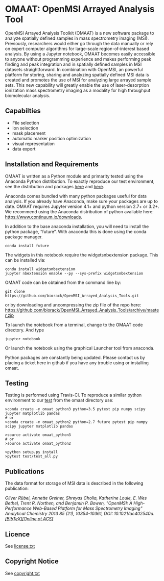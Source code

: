 # OMAAT: OpenMSI Arrayed Analysis Tool

OpenMSI Arrayed Analysis Toolkit (OMAAT) is a new software package to analyze spatially defined samples in mass spectrometry imaging (MSI). Previously, researchers would either go through the data manually or rely on expert computer algorithms for large-scale region-of-interest based analysis. By using a Jupyter notebook, OMAAT becomes easily accessible to anyone without programming experience and makes performing peak finding and peak integration and in spatially defined samples in MSI datasets straightforward. In combination with OpenMSI, an powerful platform for storing, sharing and analyzing spatially defined MSI data is created and promotes the use of MSI for analyzing large arrayed sample sets. This new capability will greatly enable the use of laser-desorption ionization mass spectrometry imaging as a modality for high throughput biomolecular analysis. 

## Capabilties

* File selection
* Ion selection
* mask placement
* automatic marker position optimization
* visual representation
* data export


## Installation and Requirements

OMAAT is written as a Python module and primarity tested using the Anaconda Python distribution.  To exactly reproduce our test environment, see the distribution and packages [here](.travis.yml) and [here](setup.py).

Anaconda comes bundled with many python packages useful for data analysis.  If you already have Anaconda, make sure your packages are up to date.  OMAAT requires Jupyter version 4.1+ and python version 2.7+ or 3.2+. We recommend using the Anaconda distribution of python available here: https://www.continuum.io/downloads.

In addition to the base anaconda installation, you will need to install the python package, “future”.  With anaconda this is done using the conda package manager.

```
conda install future
```

The widgets in this notebook require the widgetsnbextension package.  This can be installed via:

```
conda install widgetsnbextension
jupyter nbextension enable --py --sys-prefix widgetsnbextension
```

OMAAT code can be obtained from the command line by:

```
git clone https://github.com/biorack/OpenMSI_Arrayed_Analysis_Tools.git
```
or by downloading and uncompressing the zip file of the repo here: https://github.com/biorack/OpenMSI_Arrayed_Analysis_Tools/archive/master.zip

To launch the notebook from a terminal, change to the OMAAT code directory.  And type
```
jupyter notebook
```
Or launch the notebook using the graphical Launcher tool from anaconda.

Python packages are constantly being updated.  Please contact us by placing a ticket here in github if you have any trouble using or installing omaat.

## Testing

Testing is performed using Travis-CI.  To reproduce a similar python environment to our [test](.travis.yml) from the omaat directory use:

```
>conda create -n omaat_python3 python=3.5 pytest pip numpy scipy jupyter matplotlib pandas
# or
>conda create -n omaat_python2 python=2.7 future pytest pip numpy scipy jupyter matplotlib pandas

>source activate omaat_python3
# or
>source activate omaat_python2

>python setup.py install
>pytest test/test_all.py
```

## Publications

The data format for storage of MSI data is described in the following publication:

*Oliver Rübel, Annette Greiner, Shreyas Cholia, Katherine Louie, E. Wes Bethel, Trent R. Northen, and Benjamin P. Bowen, "OpenMSI: A High-Performance Web-Based Platform for Mass Spectrometry Imaging" Analytical Chemistry 2013 85 (21), 10354-10361, DOI: 10.1021/ac402540a. [[BibTeX]](https://openmsi.nersc.gov/site_media/openmsi/images/publications/openmsi_acs_2013.bib)[[Online at ACS]](http://pubs.acs.org/doi/abs/10.1021/ac402540a)*


## Licence

See [license.txt](license.txt)

## Copyright Notice

See [copyright.txt](copyright.txt)

